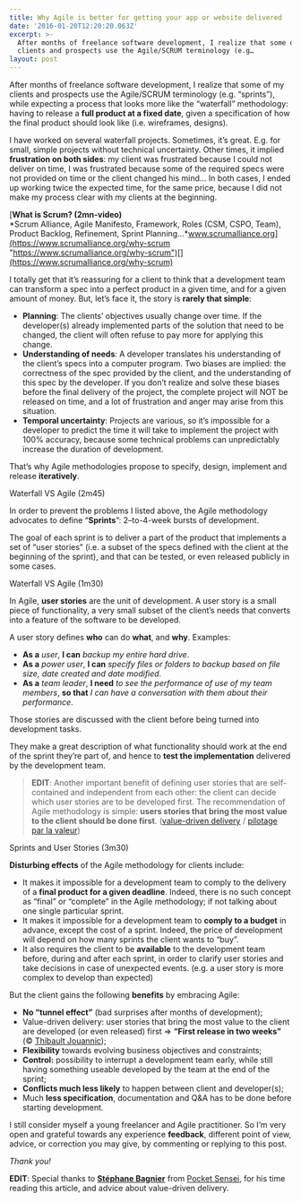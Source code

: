 ```yaml
---
title: Why Agile is better for getting your app or website delivered
date: '2016-01-20T12:20:20.063Z'
excerpt: >-
  After months of freelance software development, I realize that some of my
  clients and prospects use the Agile/SCRUM terminology (e.g…
layout: post
---
```

After months of freelance software development, I realize that some of my clients and prospects use the Agile/SCRUM terminology (e.g. “sprints”), while expecting a process that looks more like the “waterfall” methodology: having to release a **full product at a fixed date**, given a specification of how the final product should look like (i.e. wireframes, designs).

I have worked on several waterfall projects. Sometimes, it’s great. E.g. for small, simple projects without technical uncertainty. Other times, it implied **frustration on both sides**: my client was frustrated because I could not deliver on time, I was frustrated because some of the required specs were not provided on time or the client changed his mind… In both cases, I ended up working twice the expected time, for the same price, because I did not make my process clear with my clients at the beginning.

[**What is Scrum? (2mn-video)**  
*Scrum Alliance, Agile Manifesto, Framework, Roles (CSM, CSPO, Team), Product Backlog, Refinement, Sprint Planning…*www.scrumalliance.org](https://www.scrumalliance.org/why-scrum "https://www.scrumalliance.org/why-scrum")[](https://www.scrumalliance.org/why-scrum)

I totally get that it’s reassuring for a client to think that a development team can transform a spec into a perfect product in a given time, and for a given amount of money. But, let’s face it, the story is **rarely that simple**:

*   **Planning**: The clients’ objectives usually change over time. If the developer(s) already implemented parts of the solution that need to be changed, the client will often refuse to pay more for applying this change.
*   **Understanding of needs**: A developer translates his understanding of the client’s specs into a computer program. Two biases are implied: the correctness of the spec provided by the client, and the understanding of this spec by the developer. If you don’t realize and solve these biases before the final delivery of the project, the complete project will NOT be released on time, and a lot of frustration and anger may arise from this situation.
*   **Temporal uncertainty**: Projects are various, so it’s impossible for a developer to predict the time it will take to implement the project with 100% accuracy, because some technical problems can unpredictably increase the duration of development.

That’s why Agile methodologies propose to specify, design, implement and release **iteratively**.

<figcaption>Waterfall VS Agile (2m45)</figcaption>

In order to prevent the problems I listed above, the Agile methodology advocates to define “**Sprints**”: 2–to-4-week bursts of development.

The goal of each sprint is to deliver a part of the product that implements a set of “user stories” (i.e. a subset of the specs defined with the client at the beginning of the sprint), and that can be tested, or even released publicly in some cases.

<figcaption>Waterfall VS Agile (1m30)</figcaption>

In Agile, **user stories** are the unit of development. A user story is a small piece of functionality, a very small subset of the client’s needs that converts into a feature of the software to be developed.

A user story defines **who** can do **what**, and **why**. Examples:

*   **As a** *user*, **I can** *backup my entire hard drive*.
*   **As a** *power user*, **I can** *specify files or folders to backup based on file size, date created and date modified.*
*   **As a** *team leader*, **I need** *to see the performance of use of my team members*, **so that** *I can have a conversation with them about their performance*.

Those stories are discussed with the client before being turned into development tasks.

They make a great description of what functionality should work at the end of the sprint they’re part of, and hence to **test the implementation** delivered by the development team.

> **EDIT**: Another important benefit of defining user stories that are self-contained and independent from each other: the client can decide which user stories are to be developed first. The recommendation of Agile methodology is simple: **users stories that bring the most value to the client should be done first**. ([value-driven delivery](http://www.allaboutagile.com/value-driven-delivery/) / [pilotage par la valeur](http://blog.neoxia.com/pilotage-par-la-valeur/))

<figcaption>Sprints and User Stories (3m30)</figcaption>

**Disturbing effects** of the Agile methodology for clients include:

*   It makes it impossible for a development team to comply to the delivery of a **final product for a given deadline**. Indeed, there is no such concept as “final” or “complete” in the Agile methodology; if not talking about one single particular sprint.
*   It makes it impossible for a development team to **comply to a budget** in advance, except the cost of a sprint. Indeed, the price of development will depend on how many sprints the client wants to “buy”.
*   It also requires the client to be **available** to the development team before, during and after each sprint, in order to clarify user stories and take decisions in case of unexpected events. (e.g. a user story is more complex to develop than expected)

But the client gains the following **benefits** by embracing Agile:

*   **No “tunnel effect”** (bad surprises after months of development);
*   Value-driven delivery: user stories that bring the most value to the client are developed (or even released) first => **“First release in two weeks”** (© [Thibault Jouannic](https://vimeo.com/49449218));
*   **Flexibility** towards evolving business objectives and constraints;
*   **Control:** possibility to interrupt a development team early, while still having something useable developed by the team at the end of the sprint;
*   **Conflicts much less likely** to happen between client and developer(s);
*   Much **less specification**, documentation and Q&A has to be done before starting development.

I still consider myself a young freelancer and Agile practitioner. So I’m very open and grateful towards any experience **feedback**, different point of view, advice, or correction you may give, by commenting or replying to this post.

*Thank you!*

**EDIT**: Special thanks to [**Stéphane Bagnier**](http://www.pocketsensei.fr/) from [Pocket Sensei](http://www.pocketsensei.fr/), for his time reading this article, and advice about value-driven delivery.
